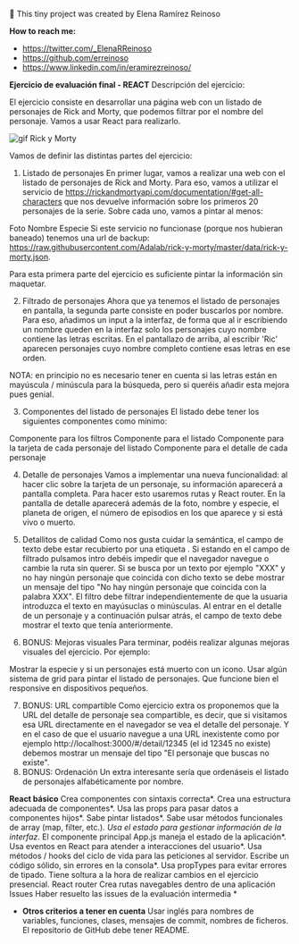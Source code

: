 👋 This tiny project was created by Elena Ramírez Reinoso

**How to reach me:**

- https://twitter.com/_ElenaRReinoso
- https://github.com/erreinoso
- https://www.linkedin.com/in/eramirezreinoso/

**Ejercicio de evaluación final - REACT**
Descripción del ejercicio:

El ejercicio consiste en desarrollar una página web con un listado de personajes de Rick and Morty, que podemos filtrar por el nombre del personaje. Vamos a usar React para realizarlo.

<img src="https://giphy.com/gifs/i2dE5VvBNxBw4/html5" alt="gif Rick y Morty">

Vamos de definir las distintas partes del ejercicio:

1. Listado de personajes
   En primer lugar, vamos a realizar una web con el listado de personajes de Rick and Morty. Para eso, vamos a utilizar el servicio de https://rickandmortyapi.com/documentation/#get-all-characters que nos devuelve información sobre los primeros 20 personajes de la serie. Sobre cada uno, vamos a pintar al menos:

Foto
Nombre
Especie
Si este servicio no funcionase (porque nos hubieran baneado) tenemos una url de backup: https://raw.githubusercontent.com/Adalab/rick-y-morty/master/data/rick-y-morty.json.

Para esta primera parte del ejercicio es suficiente pintar la información sin maquetar.

2. Filtrado de personajes
   Ahora que ya tenemos el listado de personajes en pantalla, la segunda parte consiste en poder buscarlos por nombre. Para eso, añadimos un input a la interfaz, de forma que al ir escribiendo un nombre queden en la interfaz solo los personajes cuyo nombre contiene las letras escritas. En el pantallazo de arriba, al escribir 'Ric' aparecen personajes cuyo nombre completo contiene esas letras en ese orden.

NOTA: en principio no es necesario tener en cuenta si las letras están en mayúscula / minúscula para la búsqueda, pero si queréis añadir esta mejora pues genial.

3. Componentes del listado de personajes
   El listado debe tener los siguientes componentes como mínimo:

Componente para los filtros
Componente para el listado
Componente para la tarjeta de cada personaje del listado Componente para el detalle de cada personaje

4. Detalle de personajes
   Vamos a implementar una nueva funcionalidad: al hacer clic sobre la tarjeta de un personaje, su información aparecerá a pantalla completa. Para hacer esto usaremos rutas y React router. En la pantalla de detalle aparecerá además de la foto, nombre y especie, el planeta de origen, el número de episodios en los que aparece y si está vivo o muerto.

5. Detallitos de calidad
   Como nos gusta cuidar la semántica, el campo de texto debe estar recubierto por una etiqueta .
   Si estando en el campo de filtrado pulsamos intro debéis impedir que el navegador navegue o cambie la ruta sin querer.
   Si se busca por un texto por ejemplo "XXX" y no hay ningún personaje que coincida con dicho texto se debe mostrar un mensaje del tipo "No hay ningún personaje que coincida con la palabra XXX".
   El filtro debe filtrar independientemente de que la usuaria introduzca el texto en mayúsuclas o minúsculas.
   Al entrar en el detalle de un personaje y a continuación pulsar atrás, el campo de texto debe mostrar el texto que tenía anteriormente.
6. BONUS: Mejoras visuales
   Para terminar, podéis realizar algunas mejoras visuales del ejercicio. Por ejemplo:

Mostrar la especie y si un personajes está muerto con un icono.
Usar algún sistema de grid para pintar el listado de personajes.
Que funcione bien el responsive en dispositivos pequeños.

7. BONUS: URL compartible
   Como ejercicio extra os proponemos que la URL del detalle de personaje sea compartible, es decir, que si visitamos esa URL directamente en el navegador se vea el detalle del personaje.
   Y en el caso de que el usuario navegue a una URL inexistente como por ejemplo http://localhost:3000/#/detail/12345 (el id 12345 no existe) debemos mostrar un mensaje del tipo "El personaje que buscas no existe".
8. BONUS: Ordenación
   Un extra interesante sería que ordenáseis el listado de personajes alfabéticamente por nombre.

**React básico**
Crea componentes con sintaxis correcta*.
Crea una estructura adecuada de componentes*.
Usa las props para pasar datos a componentes hijos*.
Sabe pintar listados*.
Sabe usar métodos funcionales de array (map, filter, etc.)_.
Usa el estado para gestionar información de la interfaz_.
El componente principal App.js maneja el estado de la aplicación*.
Usa eventos en React para atender a interacciones del usuario*.
Usa métodos / hooks del ciclo de vida para las peticiones al servidor.
Escribe un código sólido, sin errores en la consola*.
Usa propTypes para evitar errores de tipado.
Tiene soltura a la hora de realizar cambios en el ejercicio presencial.
React router
Crea rutas navegables dentro de una aplicación
Issues
Haber resuelto las issues de la evaluación intermedia *

- **Otros criterios a tener en cuenta**
  Usar inglés para nombres de variables, funciones, clases, mensajes de commit, nombres de ficheros.
  El repositorio de GitHub debe tener README.

